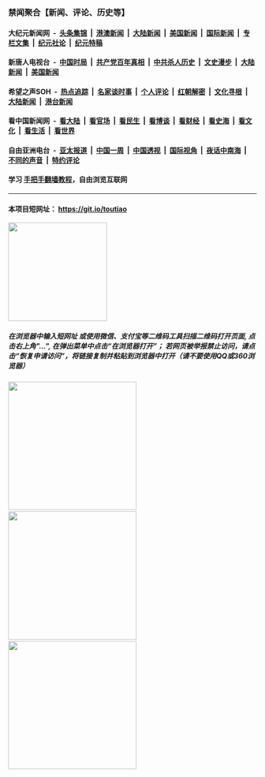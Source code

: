 ### 禁闻聚合【新闻、评论、历史等】

#### 大纪元新闻网 &nbsp;-&nbsp; [头条集锦](indexes/E头条集锦.md?t=02112244) &nbsp;|&nbsp; [港澳新闻](indexes/E港澳新闻.md?t=02112244)  &nbsp;|&nbsp; [大陆新闻](indexes/E大陆新闻.md?t=02112244) &nbsp;|&nbsp; [美国新闻](indexes/E美国新闻.md?t=02112244) &nbsp;|&nbsp; [国际新闻](indexes/E国际新闻.md?t=02112244) &nbsp;|&nbsp; [专栏文集](indexes/E专栏文集.md?t=02112244) &nbsp;|&nbsp; [纪元社论](indexes/E纪元社论.md?t=02112244) &nbsp;|&nbsp; [纪元特稿](indexes/E纪元特稿.md?t=02112244) 

#### 新唐人电视台 &nbsp;-&nbsp; [中国时局](indexes/N中国时局.md?t=02112244) &nbsp;|&nbsp; [共产党百年真相](indexes/N共产党百年真相.md?t=02112244) &nbsp;|&nbsp; [中共杀人历史](indexes/N中共杀人历史.md?t=02112244) &nbsp;|&nbsp; [文史漫步](indexes/N文史漫步.md?t=02112244) &nbsp;|&nbsp; [大陆新闻](indexes/N大陆新闻.md?t=02112244) &nbsp;|&nbsp; [美国新闻](indexes/N美国新闻.md?t=02112244)

#### 希望之声SOH &nbsp;-&nbsp; [热点追踪](indexes/H热点追踪.md?t=02112244) &nbsp;|&nbsp; [名家谈时事](indexes/H名家谈时事.md?t=02112244) &nbsp;|&nbsp; [个人评论](indexes/H个人评论.md?t=02112244)  &nbsp;|&nbsp; [红朝解密](indexes/H红朝解密.md?t=02112244) &nbsp;|&nbsp; [文化寻根](indexes/H文化寻根.md?t=02112244) &nbsp;|&nbsp; [大陆新闻](indexes/H大陆新闻.md?t=02112244) &nbsp;|&nbsp; [港台新闻](indexes/H港台新闻.md?t=02112244)

#### 看中国新闻网 &nbsp;-&nbsp; [看大陆](indexes/S看大陆.md?t=02112244) &nbsp;|&nbsp; [看官场](indexes/S看官场.md?t=02112244) &nbsp;|&nbsp; [看民生](indexes/S看民生.md?t=02112244)  &nbsp;|&nbsp; [看博谈](indexes/S看博谈.md?t=02112244) &nbsp;|&nbsp; [看财经](indexes/S看财经.md?t=02112244) &nbsp;|&nbsp; [看史海](indexes/S看史海.md?t=02112244) &nbsp;|&nbsp; [看文化](indexes/S看文化.md?t=02112244) &nbsp;|&nbsp; [看生活](indexes/S看生活.md?t=02112244) &nbsp;|&nbsp; [看世界](indexes/S看世界.md?t=02112244)

#### 自由亚洲电台 &nbsp;-&nbsp; [亚太报道](indexes/R亚太报道.md?t=02112244) &nbsp;|&nbsp; [中国一周](indexes/R中国一周.md?t=02112244) &nbsp;|&nbsp; [中国透视](indexes/R中国透视.md?t=02112244)  &nbsp;|&nbsp; [国际视角](indexes/R国际视角.md?t=02112244) &nbsp;|&nbsp; [夜话中南海](indexes/R夜话中南海.md?t=02112244) &nbsp;|&nbsp; [不同的声音](indexes/R不同的声音.md?t=02112244) &nbsp;|&nbsp; [特约评论](indexes/R特约评论.md?t=02112244)

#### 学习 [手把手翻墙教程](https://github.com/gfw-breaker/guides/wiki)，自由浏览互联网

----

#### 本项目短网址： https://git.io/toutiao
<img src="https://raw.githubusercontent.com/gfw-breaker/banned-news/master/scripts/img/qr.png" width="200px"/>  

##### 在浏览器中输入短网址 或使用微信、支付宝等二维码工具扫描二维码打开页面, 点击右上角"...", 在弹出菜单中点击“在浏览器打开”； 若网页被举报禁止访问，请点击“恢复申请访问”，将链接复制并粘贴到浏览器中打开（请不要使用QQ或360浏览器）

<img src="https://raw.githubusercontent.com/gfw-breaker/banned-news/master/scripts/img/1.png" width="260px"/> &nbsp; <img src="https://raw.githubusercontent.com/gfw-breaker/banned-news/master/scripts/img/2.png" width="260px"/> &nbsp; <img src="https://raw.githubusercontent.com/gfw-breaker/banned-news/master/scripts/img/3.png" width="260px"/>

